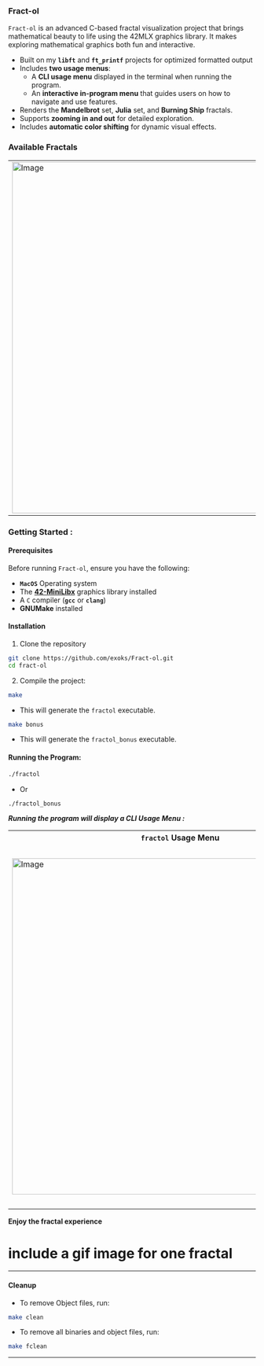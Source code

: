 ### **Fract-ol** ###
`Fract-ol` is an advanced C-based fractal visualization project that brings mathematical beauty to life using the 42MLX graphics library. It makes exploring mathematical graphics both fun and interactive.

- Built on my **`libft`** and **`ft_printf`** projects for optimized formatted output
- Includes **two usage menus**:
  - A **CLI usage menu** displayed in the terminal when running the program. 
  - An **interactive in-program menu** that guides users on how to navigate and use features. 
- Renders the **Mandelbrot** set, **Julia** set, and **Burning Ship** fractals.
- Supports **zooming in and out** for detailed exploration.
- Includes **automatic color shifting** for dynamic visual effects.

### **Available Fractals** ###
<table>
  <tr>
    <td><img width="715" alt="Image" src="https://github.com/user-attachments/assets/4c25557f-0fca-4cee-98c8-c77085853ead" /></td>
    <td><img width="715" alt="Image" src="https://github.com/user-attachments/assets/04c823f9-9248-4ee3-aa1e-274156c6395b" /></td>
    <td><img width="715" alt="Image" src="https://github.com/user-attachments/assets/56241d43-804f-4013-bd4a-1cd7e487d147" /></td>
  </tr>
</table>

### **Getting Started** : ###

#### **Prerequisites** ####
Before running `Fract-ol`, ensure you have the following:

- **`MacOS`** Operating system 
- The [**42-MiniLibx**](https://harm-smits.github.io/42docs/libs/minilibx) graphics library installed
- A `C` compiler (**`gcc`** or **`clang`**)
- **GNUMake** installed

#### **Installation** ####
1. Clone the repository
```sh
git clone https://github.com/exoks/Fract-ol.git
cd fract-ol
```

2. Compile the project:
```sh
make
```
  * This will generate the `fractol` executable.

```sh
make bonus
```
- This will generate the `fractol_bonus` executable.

#### **Running the Program:** ####
```sh
./fractol
```
* Or 
```sh
./fractol_bonus
```
***Running the program will display a CLI Usage Menu :***

<table>
  <tr>
    <th><code>fractol</code> Usage Menu</th>
    <th><code>fractol_bonus</code> Usage Menu</th>
  </tr>
  <tr>
    <td><img width="684" alt="Image" src="https://github.com/user-attachments/assets/c801bc86-d597-4cd8-9ddf-0affbd5a06e5" /></td>
    <td><img width="735" alt="Image" src="https://github.com/user-attachments/assets/f08486f8-1c13-4d2b-8140-c1ce6d073444" /></td>
  </tr>
</table>

**Enjoy the fractal experience**
# include a gif image for one fractal
---

#### **Cleanup** ####
* To remove Object files, run:
```sh
make clean
```

* To remove all binaries and object files, run:
```sh
make fclean
```

---
